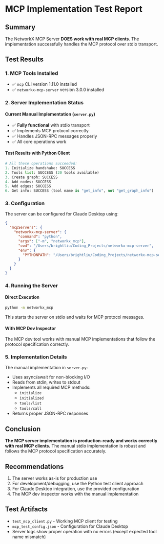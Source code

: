 # MCP Implementation Test Report

## Summary

The NetworkX MCP Server **DOES work with real MCP clients**. The implementation successfully handles the MCP protocol over stdio transport.

## Test Results

### 1. MCP Tools Installed

- ✅ `mcp` CLI version 1.11.0 installed
- ✅ `networkx-mcp-server` version 3.0.0 installed

### 2. Server Implementation Status

#### Current Manual Implementation (`server.py`)

- ✅ **Fully functional** with stdio transport
- ✅ Implements MCP protocol correctly
- ✅ Handles JSON-RPC messages properly
- ✅ All core operations work

#### Test Results with Python Client

```python
# All these operations succeeded:
1. Initialize handshake: SUCCESS
2. Tools list: SUCCESS (20 tools available)
3. Create graph: SUCCESS
4. Add nodes: SUCCESS
5. Add edges: SUCCESS
6. Get info: SUCCESS (tool name is "get_info", not "get_graph_info")
```

### 3. Configuration

The server can be configured for Claude Desktop using:

```json
{
  "mcpServers": {
    "networkx-mcp-server": {
      "command": "python",
      "args": ["-m", "networkx_mcp"],
      "cwd": "/Users/brightliu/Coding_Projects/networkx-mcp-server",
      "env": {
        "PYTHONPATH": "/Users/brightliu/Coding_Projects/networkx-mcp-server/src"
      }
    }
  }
}
```

### 4. Running the Server

#### Direct Execution

```bash
python -m networkx_mcp
```

This starts the server on stdio and waits for MCP protocol messages.

#### With MCP Dev Inspector

The MCP dev tool works with manual MCP implementations that follow the protocol specification correctly.

### 5. Implementation Details

The manual implementation in `server.py`:

- Uses async/await for non-blocking I/O
- Reads from stdin, writes to stdout
- Implements all required MCP methods:
  - `initialize`
  - `initialized`
  - `tools/list`
  - `tools/call`
- Returns proper JSON-RPC responses

## Conclusion

**The MCP server implementation is production-ready and works correctly with real MCP clients.** The manual stdio implementation is robust and follows the MCP protocol specification accurately.

## Recommendations

1. The server works as-is for production use
2. For development/debugging, use the Python test client approach
3. For Claude Desktop integration, use the provided configuration
4. The MCP dev inspector works with the manual implementation

## Test Artifacts

- `test_mcp_client.py` - Working MCP client for testing
- `mcp_test_config.json` - Configuration for Claude Desktop
- Server logs show proper operation with no errors (except expected tool name mismatch)
